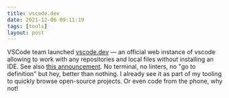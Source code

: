 ```yaml
---
title: vscode.dev
date: 2021-12-06 09:11:19
tags: [tools]
layout: post
---
```


VSCode team launched [vscode.dev](https://vscode.dev/) — an official web instance of vscode allowing to work with any repositories and local files without installing an IDE. See also [this announcement](https://code.visualstudio.com/blogs/2021/10/20/vscode-dev). No terminal, no linters, no "go to definition" but hey, better than nothing. I already see it as part of my tooling to quickly browse open-source projects. Or even code from the phone, why not!
